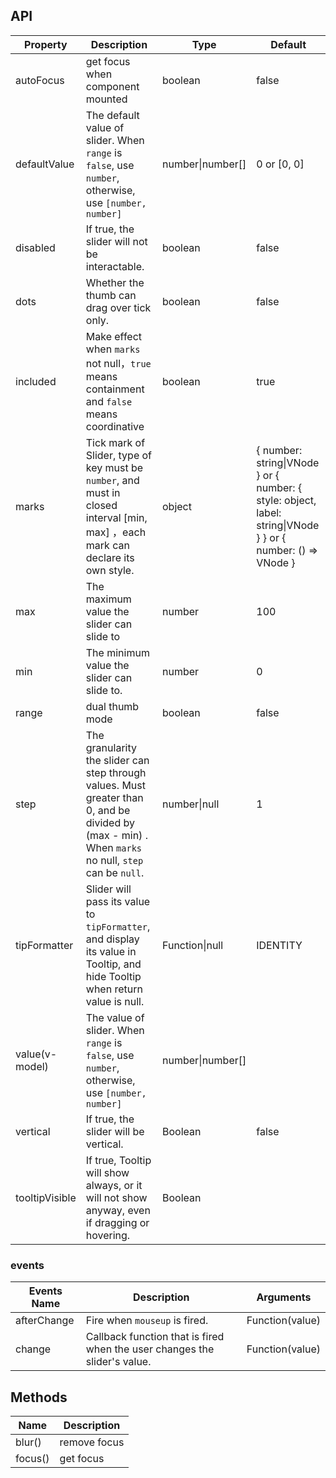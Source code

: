 ## API

| Property | Description | Type | Default |
| -------- | ----------- | ---- | ------- |
| autoFocus | get focus when component mounted | boolean | false |
| defaultValue | The default value of slider. When `range` is `false`, use `number`, otherwise, use `[number, number]` | number\|number\[] | 0 or [0, 0] |
| disabled | If true, the slider will not be interactable. | boolean | false |
| dots | Whether the thumb can drag over tick only. | boolean | false |
| included | Make effect when `marks` not null，`true` means containment and `false` means coordinative | boolean | true |
| marks | Tick mark of Slider, type of key must be `number`, and must in closed interval [min, max] ，each mark can declare its own style. | object | { number: string\|VNode } or { number: { style: object, label: string\|VNode } }  or { number: () => VNode } |
| max | The maximum value the slider can slide to | number | 100 |
| min | The minimum value the slider can slide to. | number | 0 |
| range | dual thumb mode | boolean | false |
| step | The granularity the slider can step through values. Must greater than 0, and be divided by (max - min) . When  `marks` no null, `step` can be `null`. | number\|null | 1 |
| tipFormatter | Slider will pass its value to `tipFormatter`, and display its value in Tooltip, and hide Tooltip when return value is null. | Function\|null | IDENTITY |
| value(v-model) | The value of slider. When `range` is `false`, use `number`, otherwise, use `[number, number]` | number\|number\[] |  |
| vertical | If true, the slider will be vertical. | Boolean | false |
| tooltipVisible | If true, Tooltip will show always, or it will not show anyway, even if dragging or hovering. | Boolean | |


### events
| Events Name | Description | Arguments |
| --- | --- | --- |
| afterChange | Fire when  `mouseup` is fired. | Function(value) | NOOP |
| change | Callback function that is fired when the user changes the slider's value. | Function(value) | NOOP |

## Methods

| Name | Description |
| ---- | ----------- |
| blur() | remove focus |
| focus() | get focus |
